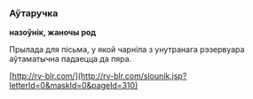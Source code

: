 ### Аўтаручка
**назоўнік, жаночы род**

Прылада для пісьма, у якой чарніла з унутранага рэзервуара аўтаматычна падаецца да пяра.

<a rel="author">[http://rv-blr.com/](http://rv-blr.com/slounik.jsp?letterId=0&maskId=0&pageId=310)</a>
